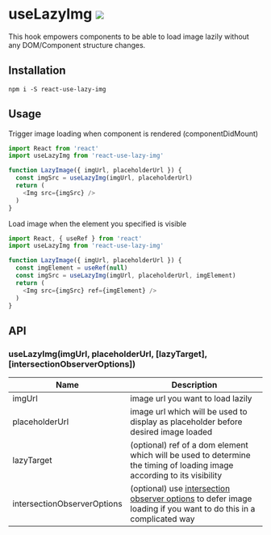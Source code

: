 # useLazyImg <a href='https://travis-ci.org/jimmy319/react-use-lazy-img'><img src='https://travis-ci.org/jimmy319/react-use-lazy-img.svg?branch=master' /></a>

This hook empowers components to be able to load image lazily without any DOM/Component structure changes.

## Installation

```
npm i -S react-use-lazy-img
```

## Usage

Trigger image loading when component is rendered (componentDidMount)

```javascript
import React from 'react'
import useLazyImg from 'react-use-lazy-img'

function LazyImage({ imgUrl, placeholderUrl }) {
  const imgSrc = useLazyImg(imgUrl, placeholderUrl)
  return (
    <Img src={imgSrc} />
  )
}
```

Load image when the element you specified is visible

```javascript
import React, { useRef } from 'react'
import useLazyImg from 'react-use-lazy-img'

function LazyImage({ imgUrl, placeholderUrl }) {
  const imgElement = useRef(null)
  const imgSrc = useLazyImg(imgUrl, placeholderUrl, imgElement)
  return (
    <Img src={imgSrc} ref={imgElement} />
  )
}
```

## API

### useLazyImg(imgUrl, placeholderUrl, [lazyTarget], [intersectionObserverOptions])

|      Name      |                                                                        Description                                                                           |
| -------------  | ------------------------------------------------------------------------------------------------------------------------------------------------------------ |
| imgUrl         | image url you want to load lazily                                                                                                                            |
| placeholderUrl | image url which will be used to display as placeholder before desired image loaded                                                                           | 
| lazyTarget     | (optional) ref of a dom element which will be used to determine the timing of loading image according to its visibility                                      |
| intersectionObserverOptions    | (optional) use [intersection observer options](https://developer.mozilla.org/en-US/docs/Web/API/Intersection_Observer_API#Creating_an_intersection_observer) to defer image loading if you want to do this in a complicated way                   |
